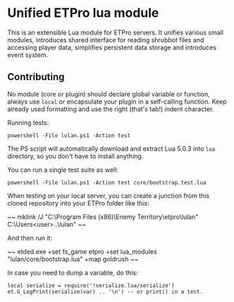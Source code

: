 # Unified ETPro lua module

This is an extensible Lua module for ETPro servers. It unifies various small modules, introduces shared interface for reading shrubbot files and accessing player data, simplifies persistent data storage and introduces event system.

## Contributing

No module (core or plugin) should declare global variable or function, always use `local` or encapsulate your plugin in a self-calling function. Keep already used formatting and use the right (that's tab!) indent character.

Running tests:

~~~
powershell -File lulan.ps1 -Action test
~~~

The PS script will automatically download and extract Lua 5.0.3 into `lua` directory, so you don't have to install anything.

You can run a single test suite as well:

~~~
powershell -File lulan.ps1 -Action test core/bootstrap.test.lua
~~~

When testing on your local server, you can create a junction from this cloned repository into your ETPro folder like this:

~~
mklink /J "C:\Program Files (x86)\Enemy Territory\etpro\lulan" C:\Users\<user>\..\lulan"
~~

And then run it:

~~
etded.exe +set fs_game etpro +set lua_modules "lulan/core/bootstrap.lua" +map goldrush
~~

In case you need to dump a variable, do this:

~~~
local serialize = require('!serialize.lua/serialize')
et.G_LogPrint(serialize(var) .. '\n') -- or print() in a test.
~~~
